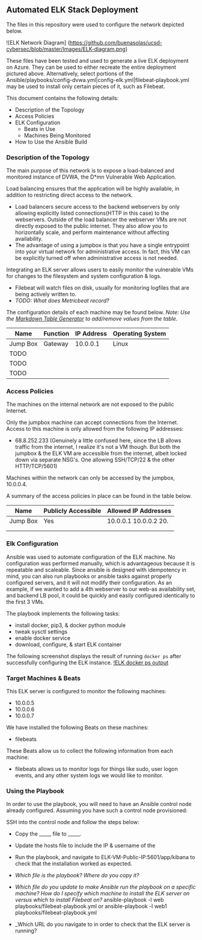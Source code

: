 ## Automated ELK Stack Deployment

The files in this repository were used to configure the network depicted below.

![ELK Network Diagram]
(https://github.com/buenasolas/ucsd-cybersec/blob/master/Images/ELK-diagram.png)

These files have been tested and used to generate a live ELK deployment on Azure. They can be used to either recreate the entire deployment pictured above. Alternatively, select portions of the Ansible/playbooks/config-dvwa.yml|config-elk.yml|filebeat-playbook.yml may be used to install only certain pieces of it, such as Filebeat.

This document contains the following details:
- Description of the Topology
- Access Policies
- ELK Configuration
  - Beats in Use
  - Machines Being Monitored
- How to Use the Ansible Build


### Description of the Topology

The main purpose of this network is to expose a load-balanced and monitored instance of DVWA, the D*mn Vulnerable Web Application.

Load balancing ensures that the application will be highly available, in addition to restricting direct access to the network.
- Load balancers secure access to the backend webservers by only allowing explicitly listed connections(HTTP in this case) to the webservers. Outside of the load balancer the webserver VMs are not directly exposed to the public internet. They also allow you to horizontally scale, and perform maintenance without affecting availability. 
- The advantage of using a jumpbox is that you have a single entrypoint into your virtual network for administrative access. In fact, this VM can be explicitly turned off when administrative access is not needed.

Integrating an ELK server allows users to easily monitor the vulnerable VMs for changes to the filesystem and system configuration & logs.
- Filebeat will watch files on disk, usually for monitoring logfiles that are being actively written to.
- _TODO: What does Metricbeat record?_

The configuration details of each machine may be found below.
_Note: Use the [Markdown Table Generator](http://www.tablesgenerator.com/markdown_tables) to add/remove values from the table_.

| Name     | Function | IP Address | Operating System |
|----------|----------|------------|------------------|
| Jump Box | Gateway  | 10.0.0.1   | Linux            |
| TODO     |          |            |                  |
| TODO     |          |            |                  |
| TODO     |          |            |                  |

### Access Policies

The machines on the internal network are not exposed to the public Internet. 

Only the jumpbox machine can accept connections from the Internet. Access to this machine is only allowed from the following IP addresses:
- 68.8.252.233
(Genuinely a little confused here, since the LB allows traffic from the internet, I realize it's not a VM though. But both the jumpbox & the ELK VM are accessible from the internet, albeit locked down via separate NSG's. One allowing SSH/TCP/22 & the other HTTP/TCP/5601)

Machines within the network can only be accessed by the jumpbox, 10.0.0.4.

A summary of the access policies in place can be found in the table below.

| Name     | Publicly Accessible | Allowed IP Addresses |
|----------|---------------------|----------------------|
| Jump Box | Yes                 | 10.0.0.1 10.0.0.2 20.   |
|          |                     |                      |
|          |                     |                      |

### Elk Configuration

Ansible was used to automate configuration of the ELK machine. No configuration was performed manually, which is advantageous because it is repeatable and scaleable. Since ansible is designed with idempotency in mind, you can also run playbooks or ansible tasks against properly configured servers, and it will not modify their configuration. As an example, if we wanted to add a 4th webserver to our web-as availability set, and backend LB pool, it could be quickly and easily configured identically to the first 3 VMs.

The playbook implements the following tasks:
- install docker, pip3, & docker python module
- tweak sysctl settings
- enable docker service
- download, configure, & start ELK container


The following screenshot displays the result of running `docker ps` after successfully configuring the ELK instance.
[!ELK docker ps output](https://github.com/buenasolas/ucsd-cybersec/blob/master/Images/elk-docker-ps.png?raw=true)


### Target Machines & Beats
This ELK server is configured to monitor the following machines:
- 10.0.0.5
- 10.0.0.6
- 10.0.0.7

We have installed the following Beats on these machines:
- filebeats

These Beats allow us to collect the following information from each machine:
- filebeats allows us to monitor logs for things like sudo, user logon events, and any other system logs we would like to monitor.

### Using the Playbook
In order to use the playbook, you will need to have an Ansible control node already configured. Assuming you have such a control node provisioned: 

SSH into the control node and follow the steps below:
- Copy the _____ file to _____.
- Update the hosts file to include the IP & username of the 
- Run the playbook, and navigate to ELK-VM-Public-IP:5601/app/kibana to check that the installation worked as expected.

- _Which file is the playbook? Where do you copy it?_
- _Which file do you update to make Ansible run the playbook on a specific machine? How do I specify which machine to install the ELK server on versus which to install Filebeat on?_
ansible-playbook -l web playbooks/filebeat-playbook.yml
or
ansible-playbook -l web1 playbooks/filebeat-playbook.yml

- _Which URL do you navigate to in order to check that the ELK server is running?

